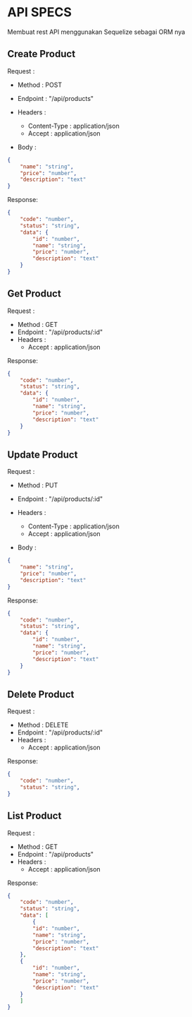 
# API SPECS
Membuat rest API menggunakan Sequelize sebagai ORM nya


## Create Product

Request :
- Method : POST
- Endpoint : "/api/products"
- Headers : 
    - Content-Type : application/json
    - Accept : application/json

- Body :

```json
{
    "name": "string",
    "price": "number",
    "description": "text"
}
```

Response: 
```json
{
    "code": "number",
    "status": "string",
    "data": {
        "id": "number",
        "name": "string",
        "price": "number",
        "description": "text"
    }
}
```

## Get Product

Request :
- Method : GET
- Endpoint : "/api/products/:id"
- Headers :
    - Accept : application/json

Response: 
```json
{
    "code": "number",
    "status": "string",
    "data": {
        "id": "number",
        "name": "string",
        "price": "number",
        "description": "text"
    }
}
```

## Update Product

Request :
- Method : PUT
- Endpoint : "/api/products/:id"
- Headers : 
    - Content-Type : application/json
    - Accept : application/json

- Body :

```json
{
    "name": "string",
    "price": "number",
    "description": "text"
}
```

Response: 
```json
{
    "code": "number",
    "status": "string",
    "data": {
        "id": "number",
        "name": "string",
        "price": "number",
        "description": "text"
    }
}
```

## Delete Product

Request :
- Method : DELETE
- Endpoint : "/api/products/:id"
- Headers : 
    - Accept : application/json

Response: 
```json
{
    "code": "number",
    "status": "string",
}
```

## List Product

Request :
- Method : GET
- Endpoint : "/api/products"
- Headers : 
    - Accept : application/json

Response: 
```json
{
    "code": "number",
    "status": "string",
    "data": [
        {
        "id": "number",
        "name": "string",
        "price": "number",
        "description": "text"
    },
    {
        "id": "number",
        "name": "string",
        "price": "number",
        "description": "text"
    }
    ]
}
```
